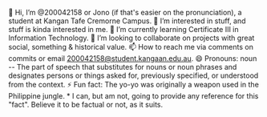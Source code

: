 👋 Hi, I’m @200042158 or Jono (if that's easier on the pronunciation), a student at Kangan Tafe Cremorne Campus.
👀 I’m interested in stuff, and stuff is kinda interested in me.
🌱 I’m currently learning Certificate III in Information Technology.
💞️ I’m looking to collaborate on projects with great social, something & historical value.
📫 How to reach me via comments on commits or email 200042158@student.kangaan.edu.au.
😄 Pronouns: noun -- The part of speech that substitutes for nouns or noun phrases and designates persons or things asked for, previously specified, or understood from the context. 
⚡ Fun fact: The yo-yo was originally a weapon used in the Philippine jungle. * I can, but am not, going to provide any reference for this "fact".
Believe it to be factual or not, as it suits.

<!---
200042158/200042158 is a ✨ special ✨ repository because its `README.md` (this file) appears on your GitHub profile.
You can click the Preview link to take a look at your changes.
--->
